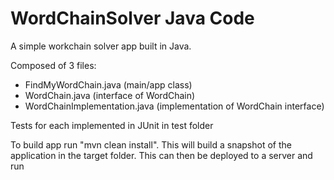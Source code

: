 # WordChainSolver Java Code

A simple workchain solver app built in Java.

Composed of 3 files:
- FindMyWordChain.java (main/app class)
- WordChain.java (interface of WordChain)
- WordChainImplementation.java (implementation of WordChain interface)

Tests for each implemented in JUnit in test folder

To build app run "mvn clean install". This will build a snapshot of the application in the target folder. This can then be deployed to a server and run